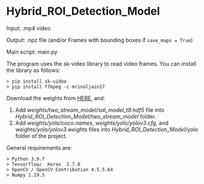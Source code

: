 # Hybrid_ROI_Detection_Model
Input: .mp4 video

Output: .npz file (and/or Frames with bounding boxes if ``` save_maps = True ```)

Main script: main.py

The program uses the sk-video library to read video frames. You can install the library as follows:
```
> pip install sk-video
> pip install ffmpeg -c mrinaljain17
```

Download the weights from [HERE](https://drive.google.com/file/d/1P3PTSQ-iSyp6zq_V67QbU1Gb6rm38hE9/view?usp=sharing), and:

1. Add *weights/two_stream_model/sal_model_t9.hdf5* file into *Hybrid_ROI_Detection_Model/two_stream_model* folder.
2. Add *weights/yolo/coco.names*, *weights/yolo/yolov3.cfg*, and *weights/yolo/yolov3.weights* files into *Hybrid_ROI_Detection_Model/yolo* folder of the project.


General requirements are:
```
> Python 3.9.7
> Tensorflow/  Keras  2.7.0
> OpenCV / OpenCV Contribution 4.5.5.64
> Numpy 1.19.5
```
